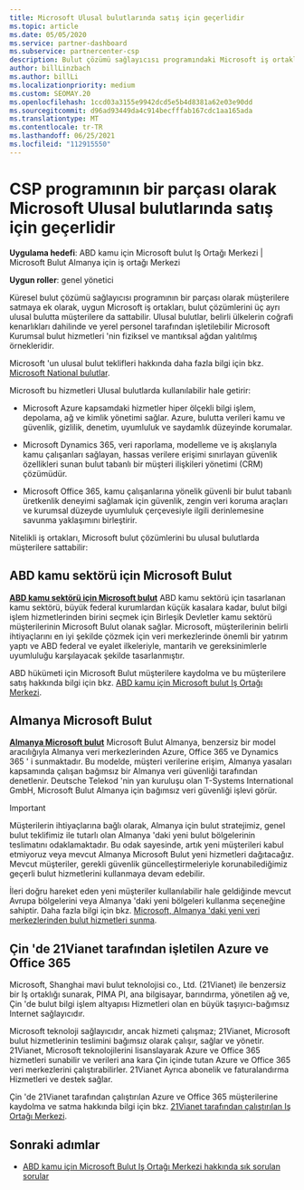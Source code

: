 ```yaml
---
title: Microsoft Ulusal bulutlarında satış için geçerlidir
ms.topic: article
ms.date: 05/05/2020
ms.service: partner-dashboard
ms.subservice: partnercenter-csp
description: Bulut çözümü sağlayıcısı programındaki Microsoft iş ortaklarının desteklenen Ulusal bulutlara kayıtlı müşterilere nasıl satıtabilecekleri hakkında bilgi edinin.
author: billLinzbach
ms.author: billLi
ms.localizationpriority: medium
ms.custom: SEOMAY.20
ms.openlocfilehash: 1ccd03a3155e9942dcd5e5b4d8381a62e03e90dd
ms.sourcegitcommit: d96ad93449da4c914becfffab167cdc1aa165ada
ms.translationtype: MT
ms.contentlocale: tr-TR
ms.lasthandoff: 06/25/2021
ms.locfileid: "112915550"
---
```

# <a name="apply-to-sell-in-microsoft-national-clouds-as-part-of-the-csp-program"></a>CSP programının bir parçası olarak Microsoft Ulusal bulutlarında satış için geçerlidir

**Uygulama hedefi**: ABD kamu için Microsoft bulut Iş Ortağı Merkezi | Microsoft Bulut Almanya için iş ortağı Merkezi

**Uygun roller**: genel yönetici

Küresel bulut çözümü sağlayıcısı programının bir parçası olarak müşterilere satmaya ek olarak, uygun Microsoft iş ortakları, bulut çözümlerini üç ayrı ulusal bulutta müşterilere da sattabilir. Ulusal bulutlar, belirli ülkelerin coğrafi kenarlıkları dahilinde ve yerel personel tarafından işletilebilir Microsoft Kurumsal bulut hizmetleri 'nin fiziksel ve mantıksal ağdan yalıtılmış örnekleridir.

Microsoft 'un ulusal bulut teklifleri hakkında daha fazla bilgi için bkz. [Microsoft National bulutlar](https://www.microsoft.com/trustcenter/cloudservices/nationalcloud).

Microsoft bu hizmetleri Ulusal bulutlarda kullanılabilir hale getirir:

-   Microsoft Azure kapsamdaki hizmetler hiper ölçekli bilgi işlem, depolama, ağ ve kimlik yönetimi sağlar. Azure, bulutta verileri kamu ve güvenlik, gizlilik, denetim, uyumluluk ve saydamlık düzeyinde korumalar.

-   Microsoft Dynamics 365, veri raporlama, modelleme ve iş akışlarıyla kamu çalışanları sağlayan, hassas verilere erişimi sınırlayan güvenlik özellikleri sunan bulut tabanlı bir müşteri ilişkileri yönetimi (CRM) çözümüdür.

-   Microsoft Office 365, kamu çalışanlarına yönelik güvenli bir bulut tabanlı üretkenlik deneyimi sağlamak için güvenlik, zengin veri koruma araçları ve kurumsal düzeyde uyumluluk çerçevesiyle ilgili derinlemesine savunma yaklaşımını birleştirir.

Nitelikli iş ortakları, Microsoft bulut çözümlerini bu ulusal bulutlarda müşterilere sattabilir:

## <a name="microsoft-cloud-for-us-government"></a>ABD kamu sektörü için Microsoft Bulut

[**ABD kamu sektörü için Microsoft bulut**](https://www.microsoft.com/trustcenter/cloudservices/nationalcloud#Microsoft_Cloud_for_US) ABD kamu sektörü için tasarlanan kamu sektörü, büyük federal kurumlardan küçük kasalara kadar, bulut bilgi işlem hizmetlerinden birini seçmek için Birleşik Devletler kamu sektörü müşterilerinin Microsoft Bulut olanak sağlar. Microsoft, müşterilerinin belirli ihtiyaçlarını en iyi şekilde çözmek için veri merkezlerinde önemli bir yatırım yaptı ve ABD federal ve eyalet ilkeleriyle, mantarih ve gereksinimlerle uyumluluğu karşılayacak şekilde tasarlanmıştır. 

ABD hükümeti için Microsoft Bulut müşterilere kaydolma ve bu müşterilere satış hakkında bilgi için bkz. [ABD kamu için Microsoft bulut Iş Ortağı Merkezi](partner-center-for-microsoft-us-govt-cloud.md).

## <a name="microsoft-cloud-germany"></a>Almanya Microsoft Bulut

[**Almanya Microsoft bulut**](https://www.microsoft.com/trustcenter/cloudservices/nationalcloud#Microsoft_Cloud_Germany) Microsoft Bulut Almanya, benzersiz bir model aracılığıyla Almanya veri merkezlerinden Azure, Office 365 ve Dynamics 365 ' i sunmaktadır. Bu modelde, müşteri verilerine erişim, Almanya yasaları kapsamında çalışan bağımsız bir Almanya veri güvenliği tarafından denetlenir. Deutsche Telekod 'nin yan kuruluşu olan T-Systems International GmbH, Microsoft Bulut Almanya için bağımsız veri güvenliği işlevi görür.

> [!IMPORTANT]  
> Müşterilerin ihtiyaçlarına bağlı olarak, Almanya için bulut stratejimiz, genel bulut teklifimiz ile tutarlı olan Almanya 'daki yeni bulut bölgelerinin teslimatını odaklamaktadır. Bu odak sayesinde, artık yeni müşterileri kabul etmiyoruz veya mevcut Almanya Microsoft Bulut yeni hizmetleri dağıtacağız. Mevcut müşteriler, gerekli güvenlik güncelleştirmeleriyle korunabilediğimiz geçerli bulut hizmetlerini kullanmaya devam edebilir.
>  
> İleri doğru hareket eden yeni müşteriler kullanılabilir hale geldiğinde mevcut Avrupa bölgelerini veya Almanya 'daki yeni bölgeleri kullanma seçeneğine sahiptir. Daha fazla bilgi için bkz. [Microsoft, Almanya 'daki yeni veri merkezlerinden bulut hizmetleri sunma](https://news.microsoft.com/europe/2018/08/31/microsoft-to-deliver-cloud-services-from-new-datacentres-in-germany-in-2019-to-meet-evolving-customer-needs/).

    
## <a name="azure-and-office-365-operated-by-21vianet-in-china"></a>Çin 'de 21Vianet tarafından işletilen Azure ve Office 365

Microsoft, Shanghai mavi bulut teknolojisi co., Ltd. (21Vianet) ile benzersiz bir Iş ortaklığı sunarak, PIMA PI, ana bilgisayar, barındırma, yönetilen ağ ve, Çin 'de bulut bilgi işlem altyapısı Hizmetleri olan en büyük taşıyıcı-bağımsız Internet sağlayıcıdır. 

Microsoft teknoloji sağlayıcıdır, ancak hizmeti çalışmaz; 21Vianet, Microsoft bulut hizmetlerinin teslimini bağımsız olarak çalışır, sağlar ve yönetir. 21Vianet, Microsoft teknolojilerini lisanslayarak Azure ve Office 365 hizmetleri sunabilir ve verileri ana kara Çin içinde tutan Azure ve Office 365 veri merkezlerini çalıştırabilirler. 21Vianet Ayrıca abonelik ve faturalandırma Hizmetleri ve destek sağlar.

Çin 'de 21Vianet tarafından çalıştırılan Azure ve Office 365 müşterilerine kaydolma ve satma hakkında bilgi için bkz. [21Vianet tarafından çalıştırılan Iş Ortağı Merkezi](https://www.21vbluecloud.com/partner-china/welcome/).

## <a name="next-steps"></a>Sonraki adımlar

- [ABD kamu için Microsoft Bulut Iş Ortağı Merkezi hakkında sık sorulan sorular](faq-for-us-govt-cloud.yml)
